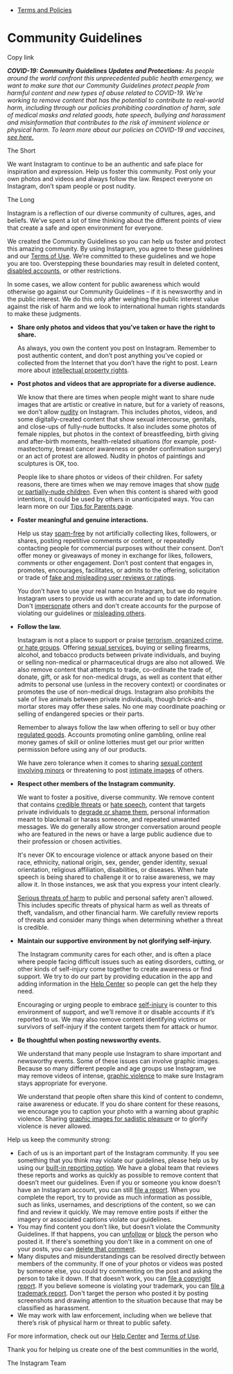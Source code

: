 *   [Terms and Policies](https://help.instagram.com/1417489251945243/?helpref=breadcrumb)

Community Guidelines
====================

Copy link

_**COVID-19: Community Guidelines Updates and Protections:** As people around the world confront this unprecedented public health emergency, we want to make sure that our Community Guidelines protect people from harmful content and new types of abuse related to COVID-19. We’re working to remove content that has the potential to contribute to real-world harm, including through our policies prohibiting coordination of harm, sale of medical masks and related goods, hate speech, bullying and harassment and misinformation that contributes to the risk of imminent violence or physical harm. To learn more about our policies on COVID-19 and vaccines, [see here.](https://help.instagram.com/697825587576762?helpref=faq_content)_

The Short

We want Instagram to continue to be an authentic and safe place for inspiration and expression. Help us foster this community. Post only your own photos and videos and always follow the law. Respect everyone on Instagram, don’t spam people or post nudity.

The Long

Instagram is a reflection of our diverse community of cultures, ages, and beliefs. We’ve spent a lot of time thinking about the different points of view that create a safe and open environment for everyone.

We created the Community Guidelines so you can help us foster and protect this amazing community. By using Instagram, you agree to these guidelines and our [Terms of Use](https://www.instagram.com/legal/terms). We’re committed to these guidelines and we hope you are too. Overstepping these boundaries may result in deleted content, [disabled accounts](https://help.instagram.com/366993040048856?helpref=faq_content), or other restrictions.

In some cases, we allow content for public awareness which would otherwise go against our Community Guidelines – if it is newsworthy and in the public interest. We do this only after weighing the public interest value against the risk of harm and we look to international human rights standards to make these judgments.

*   **Share only photos and videos that you’ve taken or have the right to share.**
    
    As always, you own the content you post on Instagram. Remember to post authentic content, and don’t post anything you’ve copied or collected from the Internet that you don’t have the right to post. Learn more about [intellectual property rights](https://help.instagram.com/126382350847838?helpref=faq_content).
    
*   **Post photos and videos that are appropriate for a diverse audience.**
    
    We know that there are times when people might want to share nude images that are artistic or creative in nature, but for a variety of reasons, we don’t allow [nudity](https://l.instagram.com/?u=https%3A%2F%2Fwww.facebook.com%2Fcommunitystandards%2Fadult_nudity_sexual_activity&e=AT2YPISXjTobtUOdHn0XAp9xm3ARjfcsT20AKflE5aHRvQNOc_XOMPj5mmCvaowH7ZtYD1iAZmTkGqJMqYkIRnYvkkuTJBCEp6H5KroUpJU0or1E6nGcvFZc62nvxvaVEjdNY3AGcy3uQiqb95s4QQ) on Instagram. This includes photos, videos, and some digitally-created content that show sexual intercourse, genitals, and close-ups of fully-nude buttocks. It also includes some photos of female nipples, but photos in the context of breastfeeding, birth giving and after-birth moments, health-related situations (for example, post-mastectomy, breast cancer awareness or gender confirmation surgery) or an act of protest are allowed. Nudity in photos of paintings and sculptures is OK, too.
    
    People like to share photos or videos of their children. For safety reasons, there are times when we may remove images that show [nude or partially-nude children](https://l.instagram.com/?u=https%3A%2F%2Fwww.facebook.com%2Fcommunitystandards%2Fchild_nudity_sexual_exploitation&e=AT2YPISXjTobtUOdHn0XAp9xm3ARjfcsT20AKflE5aHRvQNOc_XOMPj5mmCvaowH7ZtYD1iAZmTkGqJMqYkIRnYvkkuTJBCEp6H5KroUpJU0or1E6nGcvFZc62nvxvaVEjdNY3AGcy3uQiqb95s4QQ). Even when this content is shared with good intentions, it could be used by others in unanticipated ways. You can learn more on our [Tips for Parents page](https://help.instagram.com/154475974694511/?helpref=faq_content).
    
*   **Foster meaningful and genuine interactions.**
    
    Help us stay [spam-free](https://l.instagram.com/?u=https%3A%2F%2Fwww.facebook.com%2Fcommunitystandards%2Fspam&e=AT2YPISXjTobtUOdHn0XAp9xm3ARjfcsT20AKflE5aHRvQNOc_XOMPj5mmCvaowH7ZtYD1iAZmTkGqJMqYkIRnYvkkuTJBCEp6H5KroUpJU0or1E6nGcvFZc62nvxvaVEjdNY3AGcy3uQiqb95s4QQ) by not artificially collecting likes, followers, or shares, posting repetitive comments or content, or repeatedly contacting people for commercial purposes without their consent. Don’t offer money or giveaways of money in exchange for likes, followers, comments or other engagement. Don’t post content that engages in, promotes, encourages, facilitates, or admits to the offering, solicitation or trade of [fake and misleading user reviews or ratings](https://l.instagram.com/?u=https%3A%2F%2Fwww.facebook.com%2Fcommunitystandards%2Ffraud_deception&e=AT2YPISXjTobtUOdHn0XAp9xm3ARjfcsT20AKflE5aHRvQNOc_XOMPj5mmCvaowH7ZtYD1iAZmTkGqJMqYkIRnYvkkuTJBCEp6H5KroUpJU0or1E6nGcvFZc62nvxvaVEjdNY3AGcy3uQiqb95s4QQ).
    
    You don’t have to use your real name on Instagram, but we do require Instagram users to provide us with accurate and up to date information. Don't [impersonate](https://l.instagram.com/?u=https%3A%2F%2Fwww.facebook.com%2Fcommunitystandards%2Fmisrepresentation&e=AT2YPISXjTobtUOdHn0XAp9xm3ARjfcsT20AKflE5aHRvQNOc_XOMPj5mmCvaowH7ZtYD1iAZmTkGqJMqYkIRnYvkkuTJBCEp6H5KroUpJU0or1E6nGcvFZc62nvxvaVEjdNY3AGcy3uQiqb95s4QQ) others and don't create accounts for the purpose of violating our guidelines or [misleading others](https://l.instagram.com/?u=https%3A%2F%2Ftransparency.fb.com%2Fpolicies%2Fcommunity-standards%2Finauthentic-behavior%2F&e=AT2YPISXjTobtUOdHn0XAp9xm3ARjfcsT20AKflE5aHRvQNOc_XOMPj5mmCvaowH7ZtYD1iAZmTkGqJMqYkIRnYvkkuTJBCEp6H5KroUpJU0or1E6nGcvFZc62nvxvaVEjdNY3AGcy3uQiqb95s4QQ).
    
*   **Follow the law.**
    
    Instagram is not a place to support or praise [terrorism, organized crime, or hate groups](https://l.instagram.com/?u=https%3A%2F%2Fwww.facebook.com%2Fcommunitystandards%2Fdangerous_individuals_organizations&e=AT2YPISXjTobtUOdHn0XAp9xm3ARjfcsT20AKflE5aHRvQNOc_XOMPj5mmCvaowH7ZtYD1iAZmTkGqJMqYkIRnYvkkuTJBCEp6H5KroUpJU0or1E6nGcvFZc62nvxvaVEjdNY3AGcy3uQiqb95s4QQ). Offering [sexual services](https://l.instagram.com/?u=https%3A%2F%2Fwww.facebook.com%2Fcommunitystandards%2Fsexual_solicitation&e=AT2YPISXjTobtUOdHn0XAp9xm3ARjfcsT20AKflE5aHRvQNOc_XOMPj5mmCvaowH7ZtYD1iAZmTkGqJMqYkIRnYvkkuTJBCEp6H5KroUpJU0or1E6nGcvFZc62nvxvaVEjdNY3AGcy3uQiqb95s4QQ), buying or selling firearms, alcohol, and tobacco products between private individuals, and buying or selling non-medical or pharmaceutical drugs are also not allowed. We also remove content that attempts to trade, co-ordinate the trade of, donate, gift, or ask for non-medical drugs, as well as content that either admits to personal use (unless in the recovery context) or coordinates or promotes the use of non-medical drugs. Instagram also prohibits the sale of live animals between private individuals, though brick-and-mortar stores may offer these sales. No one may coordinate poaching or selling of endangered species or their parts.
    
    Remember to always follow the law when offering to sell or buy other [regulated goods](https://l.instagram.com/?u=https%3A%2F%2Fwww.facebook.com%2Fcommunitystandards%2Fregulated_goods&e=AT2YPISXjTobtUOdHn0XAp9xm3ARjfcsT20AKflE5aHRvQNOc_XOMPj5mmCvaowH7ZtYD1iAZmTkGqJMqYkIRnYvkkuTJBCEp6H5KroUpJU0or1E6nGcvFZc62nvxvaVEjdNY3AGcy3uQiqb95s4QQ). Accounts promoting online gambling, online real money games of skill or online lotteries must get our prior written permission before using any of our products.
    
    We have zero tolerance when it comes to sharing [sexual content involving minors](https://l.instagram.com/?u=https%3A%2F%2Fwww.facebook.com%2Fcommunitystandards%2Fchild_nudity_sexual_exploitation&e=AT2YPISXjTobtUOdHn0XAp9xm3ARjfcsT20AKflE5aHRvQNOc_XOMPj5mmCvaowH7ZtYD1iAZmTkGqJMqYkIRnYvkkuTJBCEp6H5KroUpJU0or1E6nGcvFZc62nvxvaVEjdNY3AGcy3uQiqb95s4QQ) or threatening to post [intimate images](https://l.instagram.com/?u=https%3A%2F%2Fwww.facebook.com%2Fcommunitystandards%2Fsexual_exploitation_adults&e=AT2YPISXjTobtUOdHn0XAp9xm3ARjfcsT20AKflE5aHRvQNOc_XOMPj5mmCvaowH7ZtYD1iAZmTkGqJMqYkIRnYvkkuTJBCEp6H5KroUpJU0or1E6nGcvFZc62nvxvaVEjdNY3AGcy3uQiqb95s4QQ) of others.
    
*   **Respect other members of the Instagram community.**
    
    We want to foster a positive, diverse community. We remove content that contains [credible threats](https://l.instagram.com/?u=https%3A%2F%2Fwww.facebook.com%2Fcommunitystandards%2Fcredible_violence&e=AT2YPISXjTobtUOdHn0XAp9xm3ARjfcsT20AKflE5aHRvQNOc_XOMPj5mmCvaowH7ZtYD1iAZmTkGqJMqYkIRnYvkkuTJBCEp6H5KroUpJU0or1E6nGcvFZc62nvxvaVEjdNY3AGcy3uQiqb95s4QQ) or [hate speech](https://l.instagram.com/?u=https%3A%2F%2Fwww.facebook.com%2Fcommunitystandards%2Fhate_speech&e=AT2YPISXjTobtUOdHn0XAp9xm3ARjfcsT20AKflE5aHRvQNOc_XOMPj5mmCvaowH7ZtYD1iAZmTkGqJMqYkIRnYvkkuTJBCEp6H5KroUpJU0or1E6nGcvFZc62nvxvaVEjdNY3AGcy3uQiqb95s4QQ), content that targets private individuals to [degrade or shame them](https://l.instagram.com/?u=https%3A%2F%2Fwww.facebook.com%2Fcommunitystandards%2Fbullying&e=AT2YPISXjTobtUOdHn0XAp9xm3ARjfcsT20AKflE5aHRvQNOc_XOMPj5mmCvaowH7ZtYD1iAZmTkGqJMqYkIRnYvkkuTJBCEp6H5KroUpJU0or1E6nGcvFZc62nvxvaVEjdNY3AGcy3uQiqb95s4QQ), personal information meant to blackmail or harass someone, and repeated unwanted messages. We do generally allow stronger conversation around people who are featured in the news or have a large public audience due to their profession or chosen activities.
    
    It's never OK to encourage violence or attack anyone based on their race, ethnicity, national origin, sex, gender, gender identity, sexual orientation, religious affiliation, disabilities, or diseases. When hate speech is being shared to challenge it or to raise awareness, we may allow it. In those instances, we ask that you express your intent clearly.
    
    [Serious threats of harm](https://l.instagram.com/?u=https%3A%2F%2Fwww.facebook.com%2Fcommunitystandards%2Fcredible_violence&e=AT2YPISXjTobtUOdHn0XAp9xm3ARjfcsT20AKflE5aHRvQNOc_XOMPj5mmCvaowH7ZtYD1iAZmTkGqJMqYkIRnYvkkuTJBCEp6H5KroUpJU0or1E6nGcvFZc62nvxvaVEjdNY3AGcy3uQiqb95s4QQ) to public and personal safety aren't allowed. This includes specific threats of physical harm as well as threats of theft, vandalism, and other financial harm. We carefully review reports of threats and consider many things when determining whether a threat is credible.
    
*   **Maintain our supportive environment by not glorifying self-injury.**
    
    The Instagram community cares for each other, and is often a place where people facing difficult issues such as eating disorders, cutting, or other kinds of self-injury come together to create awareness or find support. We try to do our part by providing education in the app and adding information in the [Help Center](https://help.instagram.com/) so people can get the help they need.
    
    Encouraging or urging people to embrace [self-injury](https://l.instagram.com/?u=https%3A%2F%2Fwww.facebook.com%2Fcommunitystandards%2Fsuicide_self_injury_violence&e=AT2YPISXjTobtUOdHn0XAp9xm3ARjfcsT20AKflE5aHRvQNOc_XOMPj5mmCvaowH7ZtYD1iAZmTkGqJMqYkIRnYvkkuTJBCEp6H5KroUpJU0or1E6nGcvFZc62nvxvaVEjdNY3AGcy3uQiqb95s4QQ) is counter to this environment of support, and we’ll remove it or disable accounts if it’s reported to us. We may also remove content identifying victims or survivors of self-injury if the content targets them for attack or humor.
    
*   **Be thoughtful when posting newsworthy events.**
    
    We understand that many people use Instagram to share important and newsworthy events. Some of these issues can involve graphic images. Because so many different people and age groups use Instagram, we may remove videos of intense, [graphic violence](https://l.instagram.com/?u=https%3A%2F%2Fwww.facebook.com%2Fcommunitystandards%2Fgraphic_violence&e=AT2YPISXjTobtUOdHn0XAp9xm3ARjfcsT20AKflE5aHRvQNOc_XOMPj5mmCvaowH7ZtYD1iAZmTkGqJMqYkIRnYvkkuTJBCEp6H5KroUpJU0or1E6nGcvFZc62nvxvaVEjdNY3AGcy3uQiqb95s4QQ) to make sure Instagram stays appropriate for everyone.
    
    We understand that people often share this kind of content to condemn, raise awareness or educate. If you do share content for these reasons, we encourage you to caption your photo with a warning about graphic violence. Sharing [graphic images for sadistic pleasure](https://l.instagram.com/?u=https%3A%2F%2Fwww.facebook.com%2Fcommunitystandards%2Fcruel_insensitive&e=AT2YPISXjTobtUOdHn0XAp9xm3ARjfcsT20AKflE5aHRvQNOc_XOMPj5mmCvaowH7ZtYD1iAZmTkGqJMqYkIRnYvkkuTJBCEp6H5KroUpJU0or1E6nGcvFZc62nvxvaVEjdNY3AGcy3uQiqb95s4QQ) or to glorify violence is never allowed.
    

Help us keep the community strong:

*   Each of us is an important part of the Instagram community. If you see something that you think may violate our guidelines, please help us by using our [built-in reporting option](https://help.instagram.com/165828726894770?helpref=faq_content). We have a global team that reviews these reports and works as quickly as possible to remove content that doesn’t meet our guidelines. Even if you or someone you know doesn’t have an Instagram account, you can still [file a report](https://help.instagram.com/contact/383679321740945). When you complete the report, try to provide as much information as possible, such as links, usernames, and descriptions of the content, so we can find and review it quickly. We may remove entire posts if either the imagery or associated captions violate our guidelines.
*   You may find content you don’t like, but doesn’t violate the Community Guidelines. If that happens, you can [unfollow](https://help.instagram.com/286340048138725?helpref=faq_content) or [block](https://help.instagram.com/426700567389543/?helpref=faq_content) the person who posted it. If there's something you don't like in a comment on one of your posts, you can [delete that comment](https://help.instagram.com/289098941190483?helpref=faq_content).
*   Many disputes and misunderstandings can be resolved directly between members of the community. If one of your photos or videos was posted by someone else, you could try commenting on the post and asking the person to take it down. If that doesn’t work, you can [file a copyright report](https://help.instagram.com/126382350847838?helpref=faq_content). If you believe someone is violating your trademark, you can [file a trademark report](https://help.instagram.com/222826637847963?helpref=faq_content). Don't target the person who posted it by posting screenshots and drawing attention to the situation because that may be classified as harassment.
*   We may work with law enforcement, including when we believe that there’s risk of physical harm or threat to public safety.

For more information, check out our [Help Center](https://help.instagram.com/) and [Terms of Use](https://l.instagram.com/?u=http%3A%2F%2Finstagram.com%2Flegal%2Fterms%2F%23&e=AT2YPISXjTobtUOdHn0XAp9xm3ARjfcsT20AKflE5aHRvQNOc_XOMPj5mmCvaowH7ZtYD1iAZmTkGqJMqYkIRnYvkkuTJBCEp6H5KroUpJU0or1E6nGcvFZc62nvxvaVEjdNY3AGcy3uQiqb95s4QQ).

Thank you for helping us create one of the best communities in the world,

The Instagram Team